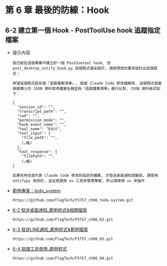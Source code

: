 # 第 6 章 最後的防線：Hook

## 6-2 建立第一個 Hook - PostToolUse hook 追蹤指定檔案
- 提示內容
    ```
    我已經在這個專案中建立好一個 PostUsetool hook, 但 post_desktop_notify_hook.py 這個程式還未設計, 請依照我的要求設計出這個程式：

    希望這個程式能有個『追蹤檔案清單』, 每當 Claude Code 修改檔案時, 這個程式就會根據傳入的 JSON 資料取得檔案名稱並與『追蹤檔案清單』進行比對, JSON 資料格式如下：

    {
      "session_id": "",
      "transcript_path": "",
      "cwd": "",
      "permission_mode": "",
      "hook_event_name": "",
      "tool_name": "Edit",
      "tool_input": {
        "file_path": "",
        (…略)
      },
      "tool_response": {
        "filePath": "",
        (…略)
    }

    如果有吻合就代表 Claude Code 修改到指定的檔案, 才發送桌面通知提醒我, 請使用notifypy 來設計, 並且我是用 uv 工具來管理專案, 所以請使用 uv 來操作

    ```

- [範例專案：todo_system](https://github.com/FlagTech/F5757_ch06_todo-system)

    ```
    https://github.com/FlagTech/F5757_ch06_todo-system.git
    ```
- [6-2 發送桌面通知_範例程式&相關檔案](https://github.com/FlagTech/F5757_ch06_02)

    ```
    https://github.com/FlagTech/F5757_ch06_02.git
    ```
- [6-3 發送LINE通知_範例程式&範例檔案](https://github.com/FlagTech/F5757_ch06_03)

    ```
    https://github.com/FlagTech/F5757_ch06_03.git
    ```
- [6-4 阻擋工具使用_範例程式](https://github.com/FlagTech/F5757_ch06_04)

    ```
    https://github.com/FlagTech/F5757_ch06_04.git
    ```
